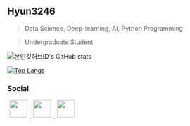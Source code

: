 ## Hyun3246   

> Data Science, Deep-learning, AI, Python Programming

> Undergraduate Student

![본인깃허브ID's GitHub stats](https://github-readme-stats.vercel.app/api?username=Hyun3246&show_icons=true&theme=vue-dark)

[![Top Langs](https://github-readme-stats.vercel.app/api/top-langs/?username=Hyun3246&layout=compact&theme=vue-dark&langs_count=2)](https://github.com/anuraghazra/github-readme-stats)

### Social

<a href="https://instagram.com/hyunj0207">
    <img 
        src="http://img.shields.io/badge/-FFFFFF?style=flat-square&logo=Instagram&link=https://instagram.com/hyunj0207"
        style="height : 40px; margin-left : 5px; margin-right : 5px;"/>
</a>
<a href="https://www.facebook.com/profile.php?id=100023972960718&mibextid=ZbWKwL">
    <img 
        src="http://img.shields.io/badge/-FFFFFF?style=flat-square&logo=Facebook&link=https://www.facebook.com/profile.php?id=100023972960718&mibextid=ZbWKwL"
        style="height : 40px; margin-left : 5px; margin-right : 5px;"/>
</a>
<a href="https://www.linkedin.com/in/%ED%98%84%EC%A4%80-%EA%B9%80-58a914264">
    <img 
        src="http://img.shields.io/badge/-0A66C2?style=flat-square&logo=LinkedIn&link=https://www.linkedin.com/in/%ED%98%84%EC%A4%80-%EA%B9%80-58a914264"
        style="height : 40px; margin-left : 5px; margin-right : 5px;"/>
</a>

<!--
**Hyun3246/Hyun3246** is a ✨ _special_ ✨ repository because its `README.md` (this file) appears on your GitHub profile.

Here are some ideas to get you started:

- 🔭 I’m currently working on ...
- 🌱 I’m currently learning ...
- 👯 I’m looking to collaborate on ...
- 🤔 I’m looking for help with ...
- 💬 Ask me about ...
- 📫 How to reach me: ...
- 😄 Pronouns: ...
- ⚡ Fun fact: ...
-->
